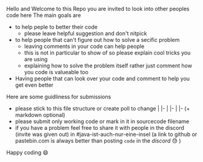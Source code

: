 Hello and Welcome to this Repo
you are invited to look into other peoples code here
The main goals are
- to help peple to better their code
    - please leave helpful suggestion and don't nitpick
- to help people that can't figure out how to solve a secific problem
    - leaving comments in your code can help people
    - this is not in particular to show of so please explain cool tricks you are using
    - explaining how to solve the problem itself rather just comment how you code is valueable too
- Having people that can look over your code and comment to help you get even better

Here are some guidliness for submissions
- please stick to this file structure or create poll to change
    <Language>
    |
    |- <Problem>
        |
        |- <Username>
            |
            |- <sourcecode> (+ markdown optional)
- please submit only working code or mark in it in sourcecode filename
- if you have a problem feel free to share it with people in the discord (invite was given out) in #java-ist-auch-nur-eine-insel (a link to github or pastebin.com is always better than posting `code` in the *discord* :sweat: )

Happy coding :smile:
